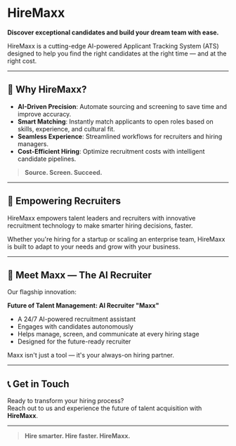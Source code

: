 # HireMaxx

**Discover exceptional candidates and build your dream team with ease.**

HireMaxx is a cutting-edge AI-powered Applicant Tracking System (ATS) designed to help you find the right candidates at the right time — and at the right cost.

---

## 🚀 Why HireMaxx?

- **AI-Driven Precision**: Automate sourcing and screening to save time and improve accuracy.
- **Smart Matching**: Instantly match applicants to open roles based on skills, experience, and cultural fit.
- **Seamless Experience**: Streamlined workflows for recruiters and hiring managers.
- **Cost-Efficient Hiring**: Optimize recruitment costs with intelligent candidate pipelines.

> **Source. Screen. Succeed.**

---

## 🎯 Empowering Recruiters

HireMaxx empowers talent leaders and recruiters with innovative recruitment technology to make smarter hiring decisions, faster.

Whether you're hiring for a startup or scaling an enterprise team, HireMaxx is built to adapt to your needs and grow with your business.

---

## 🤖 Meet Maxx — The AI Recruiter

Our flagship innovation:

**Future of Talent Management: AI Recruiter "Maxx"**

- A 24/7 AI-powered recruitment assistant
- Engages with candidates autonomously
- Helps manage, screen, and communicate at every hiring stage
- Designed for the future-ready recruiter

Maxx isn't just a tool — it's your always-on hiring partner.

---

## 📞 Get in Touch

Ready to transform your hiring process?  
Reach out to us and experience the future of talent acquisition with **HireMaxx**.

---

> **Hire smarter. Hire faster. HireMaxx.**
